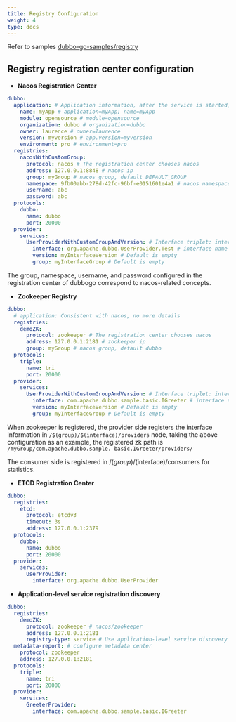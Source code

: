```yaml
---
title: Registry Configuration
weight: 4
type: docs
---
```


Refer to samples [dubbo-go-samples/registry](https://github.com/apache/dubbo-go-samples/tree/f7febed9d686cb940ea55d34b5baa567d7574a44/registry)

## Registry registration center configuration

- **Nacos Registration Center**

```yaml
dubbo:
  application: # Application information, after the service is started, the relevant information will be registered in the registration center, which can be identified by the client from the url
    name: myApp # application=myApp; name=myApp
    module: opensource # module=opensource
    organization: dubbo # organization=dubbo
    owner: laurence # owner=laurence
    version: myversion # app.version=myversion
    environment: pro # environment=pro
  registries:
    nacosWithCustomGroup:
      protocol: nacos # The registration center chooses nacos
      address: 127.0.0.1:8848 # nacos ip
      group: myGroup # nacos group, default DEFAULT_GROUP
      namespace: 9fb00abb-278d-42fc-96bf-e0151601e4a1 # nacos namespaceID, should be created before. Default public
      username: abc
      password: abc
  protocols:
    dubbo:
      name: dubbo
      port: 20000
  provider:
    services:
      UserProviderWithCustomGroupAndVersion: # Interface triplet: interface name, version number, group. client and server need to be consistent.
        interface: org.apache.dubbo.UserProvider.Test # interface name is required
        version: myInterfaceVersion # Default is empty
        group: myInterfaceGroup # Default is empty
```

The group, namespace, username, and password configured in the registration center of dubbogo correspond to nacos-related concepts.

- **Zookeeper Registry**

```yaml
dubbo:
  # application: Consistent with nacos, no more details
  registries:
    demoZK:
      protocol: zookeeper # The registration center chooses nacos
      address: 127.0.0.1:2181 # zookeeper ip
      group: myGroup # nacos group, default dubbo
  protocols:
    triple:
      name: tri
      port: 20000
  provider:
    services:
      UserProviderWithCustomGroupAndVersion: # Interface triplet: interface name, version number, group. client and server need to be consistent.
        interface: com.apache.dubbo.sample.basic.IGreeter # interface name is required
        version: myInterfaceVersion # Default is empty
        group: myInterfaceGroup # Default is empty
```

When zookeeper is registered, the provider side registers the interface information in `/$(group)/$(interface)/providers` node, taking the above configuration as an example, the registered zk path is `/myGroup/com.apache.dubbo.sample. basic.IGreeter/providers/`

The consumer side is registered in /$(group)/$(interface)/consumers for statistics.

- **ETCD Registration Center**

```yaml
dubbo:
  registries:
    etcd:
      protocol: etcdv3
      timeout: 3s
      address: 127.0.0.1:2379
  protocols:
    dubbo:
      name: dubbo
      port: 20000
  provider:
    services:
      UserProvider:
        interface: org.apache.dubbo.UserProvider
```

- **Application-level service registration discovery**

```yaml
dubbo:
  registries:
    demoZK:
      protocol: zookeeper # nacos/zookeeper
      address: 127.0.0.1:2181
      registry-type: service # Use application-level service discovery
  metadata-report: # configure metadata center
    protocol: zookeeper
    address: 127.0.0.1:2181
  protocols:
    triple:
      name: tri
      port: 20000
  provider:
    services:
      GreeterProvider:
        interface: com.apache.dubbo.sample.basic.IGreeter
```
